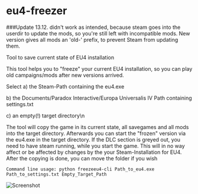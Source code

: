 # eu4-freezer

###Update 13.12. didn't work as intended, because steam goes into the userdir to update the mods, so you're still left with incompatible mods. New version gives all mods an 'old-' prefix, to prevent Steam from updating them. 

Tool to save current state of EU4 installation

This tool helps you to "freeze" your current EU4 installation, so you can play old campaigns/mods after new versions arrived.

Select a) the Steam-Path containing the eu4.exe

b) the Documents/Paradox Interactive/Europa Universalis IV Path containing settings.txt

c) an empty(!) target directory\n        

The tool will copy the game in its current state, all savegames and all mods into the target directory.
Afterwards you can start the "frozen" version via the eu4.exe in the target directory.
If the DLC section is greyed out, you need to have steam running, while you start the game. 
This will in no way affect or be affected by changes by the your Steam-Installation for EU4.
After the copying is done, you can move the folder if you wish
    
    Command line usage: python freezeeu4-cli Path_to_eu4.exe Path_to_settings.txt Empty_Target_Path

![Screenshot](https://puu.sh/y9deT/4eaa8fdec4.png "Screenshot")
